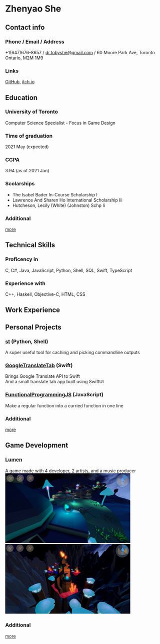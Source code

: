 # Zhenyao She

## Contact info

### Phone / Email / Address
+1(647)676-8657 /
<dr.tobyshe@gmail.com> /
60 Moore Park Ave,
Toronto Ontario,
M2M 1M9
### Links
[GitHub](https://github.com/otomn),
[itch.io](https://otomn.itch.io)

## Education

### University of Toronto
Computer Science Specialist - Focus in Game Design
### Time of graduation
2021 May (expected)
### CGPA
3.94 (as of 2021 Jan)
### Scolarships
- The Isabel Bader In-Course Scholarship I
- Lawrence And Sharen Ho International Scholarship Iii
- Hutcheson, Lecily (White) (Johnston) Schp Ii
### Additional
[more](education/education.md)

## Technical Skills

### Proficency in
C, C#, Java, JavaScript, Python, Shell, SQL, Swift, TypeScript
### Experience with
C++, Haskell, Objective-C, HTML, CSS

## Work Experience

## Personal Projects

### [st](https://github.com/otomn/st) (Python, Shell)
A super useful tool for caching and picking commandline outputs

### [GoogleTranslateTab](https://github.com/otomn/GoogleTranslateTab) (Swift)
Brings Google Translate API to Swift\
And a small translate tab app built using SwiftUI

### [FunctionalProgrammingJS](https://github.com/otomn/FunctionalProgrammingJS) (JavaScript)
Make a regular function into a curried function in one line

### Additional
[more](projects/projects.md)

## Game Development

### [Lumen](https://github.com/vinaykomaravolu/Lumen)
A game made with 4 developer, 2 artists, and a music producer\
<img src="https://github.com/vinaykomaravolu/Lumen/blob/master/media/4.JPG"
width="400">
<img src="https://github.com/vinaykomaravolu/Lumen/blob/master/media/2.JPG"
width="400">

### Additional
[more](games/games.md)
